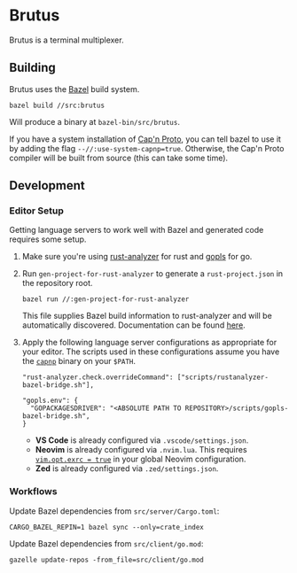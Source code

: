 # Brutus

Brutus is a terminal multiplexer.

## Building

Brutus uses the [Bazel](https://bazel.build/) build system.

```
bazel build //src:brutus
```

Will produce a binary at `bazel-bin/src/brutus`.

If you have a system installation of [Cap'n Proto](https://capnproto.org/install.html), you can tell bazel to use it by adding the flag `--//:use-system-capnp=true`. Otherwise, the Cap'n Proto compiler will be built from source (this can take some time).

## Development

### Editor Setup

Getting language servers to work well with Bazel and generated code requires some setup.

1. Make sure you're using [rust-analyzer](https://rust-analyzer.github.io/) for rust and [gopls](https://pkg.go.dev/golang.org/x/tools/gopls) for go.

2. Run `gen-project-for-rust-analyzer` to generate a `rust-project.json` in the repository root.

   ```
   bazel run //:gen-project-for-rust-analyzer
   ```

   This file supplies Bazel build information to rust-analyzer and will be automatically discovered. Documentation can be found [here](https://rust-analyzer.github.io/manual.html#non-cargo-based-projects).

3. Apply the following language server configurations as appropriate for your editor. The scripts used in these configurations assume you have the [`capnp`](https://capnproto.org/capnp-tool.html) binary on your `$PATH`.

   ```
   "rust-analyzer.check.overrideCommand": ["scripts/rustanalyzer-bazel-bridge.sh"],
   ```

   ```
   "gopls.env": {
     "GOPACKAGESDRIVER": "<ABSOLUTE PATH TO REPOSITORY>/scripts/gopls-bazel-bridge.sh",
   }
   ```

   - **VS Code** is already configured via `.vscode/settings.json`.
   - **Neovim** is already configured via `.nvim.lua`. This requires [`vim.opt.exrc = true`](https://neovim.io/doc/user/options.html#'exrc') in your global Neovim configuration.
   - **Zed** is already configured via `.zed/settings.json`.

### Workflows

Update Bazel dependencies from `src/server/Cargo.toml`:

```
CARGO_BAZEL_REPIN=1 bazel sync --only=crate_index
```

Update Bazel dependencies from `src/client/go.mod`:

```
gazelle update-repos -from_file=src/client/go.mod
```
